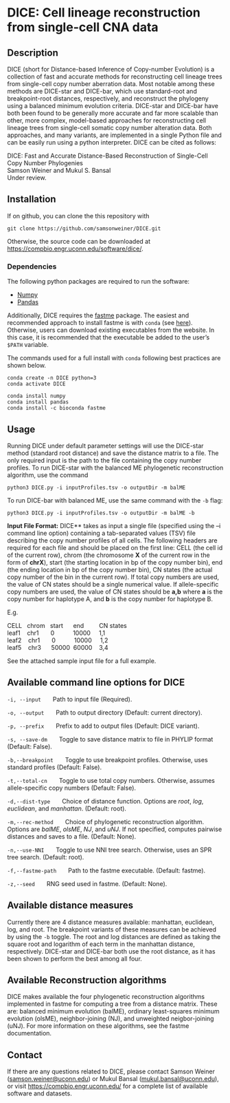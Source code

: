 ﻿# DICE: Cell lineage reconstruction from single-cell CNA data

## **Description**
DICE (short for Distance-based Inference of Copy-number Evolution) is a collection of fast and accurate methods for reconstructing cell lineage trees from single-cell copy number aberration data. Most notable among these methods are DICE-star and DICE-bar, which use standard-root and breakpoint-root distances, respectively, and reconstruct the phylogeny using a balanced minimum evolution criteria. DICE-star and DICE-bar have both been found to be generally more accurate and far more scalable than other, more complex, model-based approaches for reconstructing cell lineage trees from single-cell somatic copy number alteration data. Both approaches, and many variants, are implemented in a single Python file and can be easily run using a python interpreter. DICE can be cited as follows:

<a>DICE: Fast and Accurate Distance-Based Reconstruction of Single-Cell Copy Number Phylogenies</a><br>
Samson Weiner and Mukul S. Bansal<br>
Under review.

## Installation
If on github, you can clone the this repository with
```
git clone https://github.com/samsonweiner/DICE.git
```
Otherwise, the source code can be downloaded at https://compbio.engr.uconn.edu/software/dice/.

### Dependencies

The following python packages are required to run the software:
* [Numpy](https://numpy.org/)
* [Pandas](https://pandas.pydata.org/)

Additionally, DICE requires the [fastme](http://www.atgc-montpellier.fr/fastme/binaries.php) package. The easiest and recommended approach to install fastme is with `conda` (see [here](https://anaconda.org/bioconda/fastme)). Otherwise, users can download existing executables from the website. In this case, it is recommended that the executable be added to the user’s `$PATH` variable. 

The commands used for a full install with `conda` following best practices are shown below.
```
conda create -n DICE python=3
conda activate DICE

conda install numpy
conda install pandas
conda install -c bioconda fastme
```

## Usage

Running DICE under default parameter settings will use the DICE-star method (standard root distance) and save the distance matrix to a file. The only required input is the path to the file containing the copy number profiles. To run DICE-star with the balanced ME phylogenetic reconstruction algorithm, use the command
```
python3 DICE.py -i inputProfiles.tsv -o outputDir -m balME
```
To run DICE-bar with balanced ME, use the same command with the `-b` flag:
```
python3 DICE.py -i inputProfiles.tsv -o outputDir -m balME -b
```

**Input File Format:** DICE** takes as input a single file (specified using the –i command line option) containing a tab-separated values (TSV) file describing the copy number profiles of all cells. The following headers are required for each file and should be placed on the first line: CELL (the cell id of the current row), chrom (the chromosome **X** of the current row in the form of **chrX**), start (the starting location in bp of the copy number bin), end (the ending location in bp of the copy number bin), CN states (the actual copy number of the bin in the current row). If total copy numbers are used, the value of CN states should be a single numerical value. If allele-specific copy numbers are used, the value of CN states should be **a,b** where **a** is the copy number for haplotype A, and **b** is the copy number for haplotype B.

E.g.

CELL &nbsp; chrom &nbsp; start &nbsp;&nbsp;&nbsp;&nbsp; end &nbsp;&nbsp;&nbsp;&nbsp;&nbsp;&nbsp;&nbsp;&nbsp;CN states <br>
leaf1 &nbsp;&nbsp; chr1	&nbsp;&nbsp;&nbsp;&nbsp;&nbsp; 0 &nbsp;&nbsp;&nbsp;&nbsp;&nbsp;&nbsp;&nbsp;&nbsp;&nbsp; 10000 &nbsp;&nbsp;&nbsp; 1,1 <br>
leaf2 &nbsp;&nbsp; chr1	&nbsp;&nbsp;&nbsp;&nbsp;&nbsp; 0 &nbsp;&nbsp;&nbsp;&nbsp;&nbsp;&nbsp;&nbsp;&nbsp;&nbsp; 10000 &nbsp;&nbsp;&nbsp; 1,2 <br>
leaf5 &nbsp;&nbsp; chr3 &nbsp;&nbsp;&nbsp;&nbsp;&nbsp;50000 &nbsp;60000	&nbsp;&nbsp;&nbsp;3,4

See the attached sample input file for a full example.


## Available command line options for DICE
`-i, --input` &nbsp;&nbsp;&nbsp;&nbsp;&nbsp; Path to input file (Required).

`-o, --output` &nbsp;&nbsp;&nbsp;&nbsp;&nbsp; Path to output directory (Default: current directory). 

`-p, --prefix` &nbsp;&nbsp;&nbsp;&nbsp;&nbsp; Prefix to add to output files (Default: DICE variant). 

`-s, --save-dm` &nbsp;&nbsp;&nbsp;&nbsp;&nbsp; Toggle to save distance matrix to file in PHYLIP format (Default: False). 

`-b,--breakpoint` &nbsp;&nbsp;&nbsp;&nbsp;&nbsp; Toggle to use breakpoint profiles. Otherwise, uses standard profiles (Default: False).

`-t,--total-cn` &nbsp;&nbsp;&nbsp;&nbsp;&nbsp; Toggle to use total copy numbers. Otherwise, assumes allele-specific copy numbers (Default: False).

`-d,--dist-type` &nbsp;&nbsp;&nbsp;&nbsp;&nbsp; Choice of distance function. Options are *root*, *log*, *euclidean*, and *manhattan*. (Default: root).

`-m,--rec-method` &nbsp;&nbsp;&nbsp;&nbsp;&nbsp; Choice of phylogenetic reconstruction algorithm. Options are *balME*, *olsME*, *NJ*, and *uNJ*. If not specified, computes pairwise distances and saves to a file. (Default: None).

`-n,--use-NNI` &nbsp;&nbsp;&nbsp;&nbsp;&nbsp; Toggle to use NNI tree search. Otherwise, uses an SPR tree search. (Default: root).

`-f,--fastme-path` &nbsp;&nbsp;&nbsp;&nbsp;&nbsp; Path to the fastme executable. (Default: fastme).

`-z,--seed` &nbsp;&nbsp;&nbsp;&nbsp;&nbsp; RNG seed used in fastme. (Default: None).


## Available distance measures

Currently there are 4 distance measures available: manhattan, euclidean, log, and root. The breakpoint variants of these measures can be achieved by using the `-b` toggle. The root and log distances are defined as taking the square root and logarithm of each term in the manhattan distance, respectively. DICE-star and DICE-bar both use the root distance, as it has been shown to perform the best among all four.

## Available Reconstruction algorithms

DICE makes available the four phylogenetic reconstruction algorithms implemented in fastme for computing a tree from a distance matrix. These are: balanced minimum evolution (balME), ordinary least-squares minimum evolution (olsME), neighbor-joining (NJ), and unweighted neigbor-joining (uNJ). For more information on these algorithms, see the fastme documentation.


## Contact
If there are any questions related to DICE, please contact Samson Weiner (<samson.weiner@uconn.edu>) or Mukul Bansal (<mukul.bansal@uconn.edu>), or visit <https://compbio.engr.uconn.edu/> for a complete list of available software and datasets.

